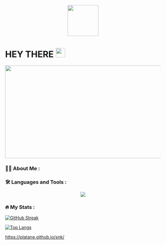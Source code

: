 <div id="header" align="center">
  <img src="https://media.giphy.com/media/M9gbBd9nbDrOTu1Mqx/giphy.gif" width="100"/>
</div>
<div align="center">
<img src="https://komarev.com/ghpvc/?username=c0sta90&style=flat-square&color=blue" alt=""/>
</div>
<h1>
  HEY THERE
  <img src="https://media.giphy.com/media/hvRJCLFzcasrR4ia7z/giphy.gif" width="30px"/>
</h1>
<div align="center">
  <img src="https://media.giphy.com/media/dWesBcTLavkZuG35MI/giphy.gif" width="600" height="300"/>
</div>

### :man_technologist: About Me :



### :hammer_and_wrench: Languages and Tools :
<p align="center">
  <a href="https://skillicons.dev">
    <img src="https://skillicons.dev/icons?i=git,c,cpp,html" />
  </a>
</p>

### :fire: My Stats :
[![GitHub Streak](http://github-readme-streak-stats.herokuapp.com?user=c0sta90&theme=dark&background=000000)](https://git.io/streak-stats)

[![Top Langs](https://github-readme-stats.vercel.app/api/top-langs/?username=c0sta90&layout=compact&theme=vision-friendly-dark)](https://github.com/anuraghazra/github-readme-stats)

https://platane.github.io/snk/
